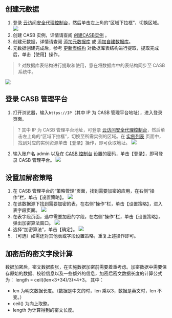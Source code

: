  ## 创建元数据
1. 登录 [云访问安全代理控制台](https://console.cloud.tencent.com/casb)，然后单击左上角的“区域下拉框”，切换区域。
![](https://main.qcloudimg.com/raw/66fa7d09f646e59ee527e2013e280d00.png)
2. 创建 CASB 实例，详情请查阅 [创建CASB实例](https://cloud.tencent.com/document/product/1303/55961) 。
3. 创建元数据，详情请查阅 [添加元数据库](https://cloud.tencent.com/document/product/1303/55925) 或 [添加自建数据库](https://cloud.tencent.com/document/product/1303/55926)。
4. [](id:sync_data)元数据创建完成后，参考 [更新表结构](https://cloud.tencent.com/document/product/1303/55927#GXBJG) 对数据库表结构进行提取，提取完成后，单击【使用】操作。
>? 对数据库表结构进行提取和使用，意在将数据库中的表结构同步至 CASB 系统中。
>
 ![](https://main.qcloudimg.com/raw/df7db56e5a13aa7387bdcb8be1e60ee7.png)

## [](id:LoginCASB)登录 CASB 管理平台
1. 打开浏览器，输入`https://IP`（其中 IP 为 CASB 管理平台地址），进入登录页面。
>? 其中 IP 为 CASB 管理平台地址，可登录 [云访问安全代理控制台](https://console.cloud.tencent.com/casb)，然后单击左上角的“区域下拉框”，切换至所需实例的区域。在 [实例列表](https://console.cloud.tencent.com/casb) 页面中，找到对应的实例资源单击【登录】操作，即可获取地址。
![](https://main.qcloudimg.com/raw/9312a5b1f93bcc975f02112cbd1c4291.jpg)
2. 输入账户名 admin 以及在 [CASB 控制台](https://console.cloud.tencent.com/casb) 设置的密码，单击【登录】，即可登录 CASB 管理平台。
![](https://main.qcloudimg.com/raw/01ef3e9feb8c7ea5fc0a3c97400415ff.jpg)

## 设置加解密策略	
1. 在 CASB 管理平台的“策略管理”页面，找到需要加密的应用，在右侧“操作”栏，单击【设置策略】。
 ![](https://main.qcloudimg.com/raw/0e54ac26298cf83ad7c5a3ecdae2c24c.png)
2. 在该数据源下找到需要加密的表，在右侧“操作”栏，单击【设置策略】，进入表字段页面。
 ![](https://main.qcloudimg.com/raw/03ff86eda8e06e4b2b87a11745da3fa0.png)
3. 在表字段页面，选中需要加密的字段，在右侧“操作”栏，单击【设置策略】，弹出加密算法窗口。
![](https://main.qcloudimg.com/raw/70a5dc0dd6ddbd058c0d7e378293c0e7.png)
4. 选择“加密算法”，单击【确定】。
 ![](https://main.qcloudimg.com/raw/ea3b8b569ef648c60ada01c57e7ca3a0.png)
5. （可选）如需还对其他表或字段设置策略，重复上述操作即可。

## 加密后的密文字段计算
数据加密后，密文数据膨胀，在实施数据加密前需要着重考虑。加密数据中需要保存原始的数据、校验信息以及一些额外的信息，加密后密文数据长度的计算公式为： length = ceil((len×3+34)/3)×4+3。
其中：
- len 为明文数据长度。（数据是中文的时，len 乘以3，数据是英文时，len 不变。）
- ceil() 为向上取整。
- length 为计算得到的密文长度。

